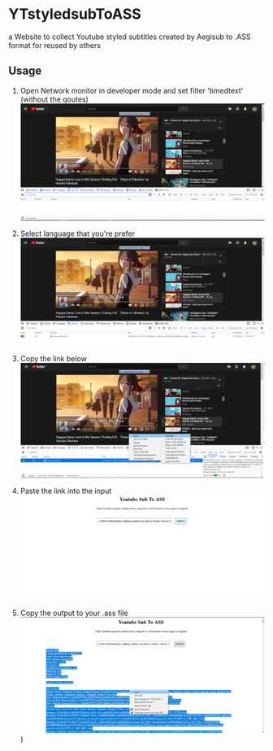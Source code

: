 # YTstyledsubToASS
a Website to collect Youtube styled subtitles created by Aegisub to .ASS format for reused by others


## Usage
1. Open Network monitor in developer mode and set filter 'timedtext' (without the qoutes)
![opening network monitor](https://github.com/Mlio22/YTstyledsubToASS/blob/master/howto/step1.png?raw=true)

2. Select language that you're prefer
![selecting language](https://github.com/Mlio22/YTstyledsubToASS/blob/master/howto/step2.png?raw=true)

3. Copy the link below
![copy the link](https://github.com/Mlio22/YTstyledsubToASS/blob/master/howto/step3.png?raw=true)

4. Paste the link into the input
![paste it](https://github.com/Mlio22/YTstyledsubToASS/blob/master/howto/step4.png?raw=true)

5. Copy the output to your .ass file
![Finishing](https://github.com/Mlio22/YTstyledsubToASS/blob/master/howto/step5.png?raw=true))
